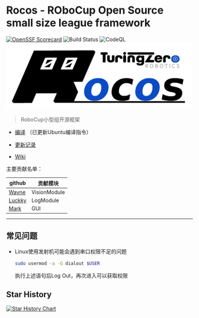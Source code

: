 # Rocos - **RO**bo**C**up **O**pen **S**ource small size league framework
[![OpenSSF Scorecard](https://api.securityscorecards.dev/projects/github.com/Robocup-ssl-China/rocos/badge)](https://securityscorecards.dev/viewer/?uri=github.com/Robocup-ssl-China/rocos)
![Build Status](https://github.com/Robocup-ssl-China/rocos/actions/workflows/build.yaml/badge.svg)
![CodeQL](https://github.com/RoboCup-ssl-China/rocos/actions/workflows/codeql.yml/badge.svg)
![Rocos](doc/img/rocos.png)

> RoboCup小型组开源框架

* [编译](https://rocos.readthedocs.io/zh_CN/latest/posts/1_rocos_basic/1_0.html) （已更新Ubuntu编译指令）

* [更新记录](https://rocos.readthedocs.io/zh_CN/latest/posts/z/CHANGELOG.html)

* [Wiki](https://rocos.readthedocs.io/zh-cn/latest)

主要贡献名单：

| github                                 | 贡献模块     |
| -------------------------------------- | ------------ |
| [Wayne](https://github.com/zijinoier)  | VisionModule |
| [Luckky](https://github.com/guodashun) | LogModule    |
| [Mark](https://github.com/ZJUMark)     | GUI          |

-----
## 常见问题
* Linux使用发射机可能会遇到串口权限不足的问题

  ```bash
  sudo usermod -a -G dialout $USER
  ```

  执行上述语句后Log Out，再次进入可以获取权限


## Star History

[![Star History Chart](https://api.star-history.com/svg?repos=Robocup-ssl-China/rocos&type=Date)](https://star-history.com/#Robocup-ssl-China/rocos&Date)
